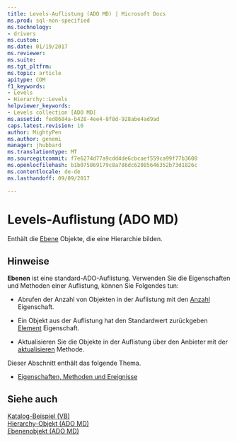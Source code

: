 ```yaml
---
title: Levels-Auflistung (ADO MD) | Microsoft Docs
ms.prod: sql-non-specified
ms.technology:
- drivers
ms.custom: 
ms.date: 01/19/2017
ms.reviewer: 
ms.suite: 
ms.tgt_pltfrm: 
ms.topic: article
apitype: COM
f1_keywords:
- Levels
- Hierarchy::Levels
helpviewer_keywords:
- Levels collection [ADO MD]
ms.assetid: fed8684a-b428-4ee4-8f8d-928abe4ad9ad
caps.latest.revision: 10
author: MightyPen
ms.author: genemi
manager: jhubbard
ms.translationtype: MT
ms.sourcegitcommit: f7e6274d77a9cdd4de6cbcaef559ca99f77b3608
ms.openlocfilehash: b1b075869179c8a786dc62085646352b73d1826c
ms.contentlocale: de-de
ms.lasthandoff: 09/09/2017

---
```

# <a name="levels-collection-ado-md"></a>Levels-Auflistung (ADO MD)
Enthält die [Ebene](../../../ado/reference/ado-md-api/level-object-ado-md.md) Objekte, die eine Hierarchie bilden.  
  
## <a name="remarks"></a>Hinweise  
 **Ebenen** ist eine standard-ADO-Auflistung. Verwenden Sie die Eigenschaften und Methoden einer Auflistung, können Sie Folgendes tun:  
  
-   Abrufen der Anzahl von Objekten in der Auflistung mit den [Anzahl](../../../ado/reference/ado-api/count-property-ado.md) Eigenschaft.  
  
-   Ein Objekt aus der Auflistung hat den Standardwert zurückgeben [Element](../../../ado/reference/ado-api/item-property-ado.md) Eigenschaft.  
  
-   Aktualisieren Sie die Objekte in der Auflistung über den Anbieter mit der [aktualisieren](../../../ado/reference/ado-api/refresh-method-ado.md) Methode.  
  
 Dieser Abschnitt enthält das folgende Thema.  
  
-   [Eigenschaften, Methoden und Ereignisse](../../../ado/reference/ado-md-api/levels-collection-properties-methods-and-events.md)  
  
## <a name="see-also"></a>Siehe auch  
 [Katalog-Beispiel (VB)](../../../ado/reference/ado-md-api/catalog-example-vb.md)   
 [Hierarchy-Objekt (ADO MD)](../../../ado/reference/ado-md-api/hierarchy-object-ado-md.md)   
 [Ebenenobjekt (ADO MD)](../../../ado/reference/ado-md-api/level-object-ado-md.md)

